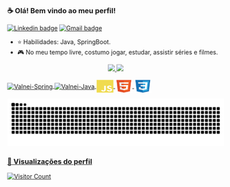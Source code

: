  ### ☕ Olá! Bem vindo ao meu perfil!
 
 

[![Linkedin badge](https://img.shields.io/badge/-Linkedin-blue?flat-square&logo=Linkedin&logoColor=white&link=https://www.linkedin.com/in/valneipereirabarboza/)](https://www.linkedin.com/in/valneipereirabarboza/) [![Gmail badge](https://img.shields.io/badge/-Gmail-c14438?style=flat-square&logo=Gmail&logoColor=white&link=mailto:valneipereirabarboza@gmail.com)](mailto:valneipereirabarboza@gmail.com)

- ⭐ Habilidades: Java, SpringBoot.
- 🎮 No meu tempo livre, costumo jogar, estudar, assistir séries e filmes.

<div align="center">
  <a href="https://github.com/ValneiPereira">
  <img height="180em" src="https://github-readme-stats.vercel.app/api?username=ValneiPereira&show_icons=true&theme=dark&include_all_commits=true&count_private=true"/>
  <img height="180em" src="https://github-readme-stats.vercel.app/api/top-langs/?username=ValneiPereira&layout=compact&langs_count=7&theme=dark"/>
</div>
 
 <div style="display: inline_block"><br>
  <img align="center" alt="Valnei-Spring" height="30" width="40" src="https://cdn.jsdelivr.net/gh/devicons/devicon/icons/spring/spring-original.svg" />
  <img align="center" alt="Valnei-Java" height="30" width="40" src="https://cdn.jsdelivr.net/gh/devicons/devicon/icons/java/java-original.svg" />  
  <img align="center" alt="Valnei-Js" height="30" width="40" src="https://raw.githubusercontent.com/devicons/devicon/master/icons/javascript/javascript-plain.svg">  
  <img align="center" alt="Valnei-HTML" height="30" width="40" src="https://raw.githubusercontent.com/devicons/devicon/master/icons/html5/html5-original.svg">
  <img align="center" alt="Valnei-CSS" height="30" width="40" src="https://raw.githubusercontent.com/devicons/devicon/master/icons/css3/css3-original.svg">
  
![Snake animation](https://github.com/ValneiPereira/ValneiPereira/blob/output/github-contribution-grid-snake.svg)
</div>
 
 
### :eyes: Visualizações do perfil 
<p align="center">
 
![Visitor Count](https://profile-counter.glitch.me/{ValneiPereira}/count.svg)
</p>



 
